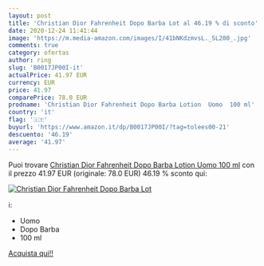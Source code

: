 ```yaml
---
layout: post
title: 'Christian Dior Fahrenheit Dopo Barba Lot al 46.19 % di sconto'
date: 2020-12-24 11:41:44
image: 'https://m.media-amazon.com/images/I/41bNKdzmvsL._SL200_.jpg'
comments: true
category: ofertas
author: ring
slug: 'B0017JP00I-it'
actualPrice: 41.97 EUR
currency: EUR
price: 41.97
comparePrice: 78.0 EUR
prodname: 'Christian Dior Fahrenheit Dopo Barba Lotion  Uomo  100 ml'
country: 'it'
flag: '🇮🇹'
buyurl: 'https://www.amazon.it/dp/B0017JP00I/?tag=tolees00-21'
descuento: '46.19'
average: '41.97'
---
```


Puoi trovare [Christian Dior Fahrenheit Dopo Barba Lotion  Uomo  100 ml](https://www.amazon.it/dp/B0017JP00I/?tag=tolees00-21) con il prezzo 41.97 EUR (originale: 78.0 EUR) 46.19 % sconto qui:

[![Christian Dior Fahrenheit Dopo Barba Lot](https://m.media-amazon.com/images/I/41bNKdzmvsL._SL200_.jpg)](https://www.amazon.it/dp/B0017JP00I/?tag=tolees00-21)

ℹ️:

- Uomo
- Dopo Barba
- 100 ml

[Acquista qui!!](https://www.amazon.it/dp/B0017JP00I/?tag=tolees00-21)
